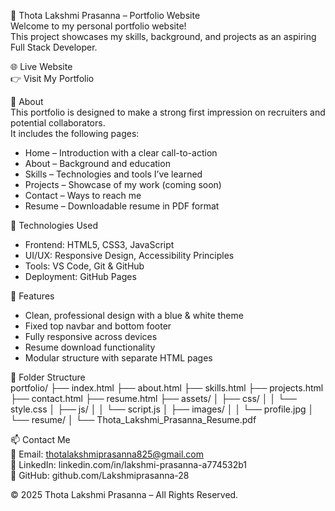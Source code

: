 💼 Thota Lakshmi Prasanna – Portfolio Website  
Welcome to my personal portfolio website!  
This project showcases my skills, background, and projects as an aspiring Full Stack Developer.

🌐 Live Website  
👉 Visit My Portfolio

📌 About  
This portfolio is designed to make a strong first impression on recruiters and potential collaborators.  
It includes the following pages:

- Home – Introduction with a clear call-to-action  
- About – Background and education  
- Skills – Technologies and tools I’ve learned  
- Projects – Showcase of my work (coming soon)  
- Contact – Ways to reach me  
- Resume – Downloadable resume in PDF format  

🚀 Technologies Used  
- Frontend: HTML5, CSS3, JavaScript  
- UI/UX: Responsive Design, Accessibility Principles  
- Tools: VS Code, Git & GitHub  
- Deployment: GitHub Pages  

🧠 Features  
- Clean, professional design with a blue & white theme  
- Fixed top navbar and bottom footer  
- Fully responsive across devices  
- Resume download functionality  
- Modular structure with separate HTML pages  

📂 Folder Structure  
portfolio/
├── index.html
├── about.html
├── skills.html
├── projects.html
├── contact.html
├── resume.html
├── assets/
│ ├── css/
│ │ └── style.css
│ ├── js/
│ │ └── script.js
│ ├── images/
│ │ └── profile.jpg
│ └── resume/
│ └── Thota_Lakshmi_Prasanna_Resume.pdf


📫 Contact Me  
📧 Email: thotalakshmiprasanna825@gmail.com  
💼 LinkedIn: linkedin.com/in/lakshmi-prasanna-a774532b1  
🐙 GitHub: github.com/Lakshmiprasanna-28  

© 2025 Thota Lakshmi Prasanna – All Rights Reserved.
